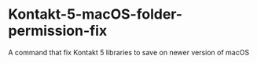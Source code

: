 # Kontakt-5-macOS-folder-permission-fix
A command that fix Kontakt 5 libraries to save on newer version of macOS
